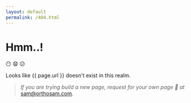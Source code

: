 ```yaml
---
layout: default
permalink: /404.html
---
```


# Hmm..!
:no_mouth: :anguished: :confused:

Looks like {{ page.url }} doesn't exist in this realm.


>_If you are trying build a new page, request for your own page	 :e-mail: at_ [sam@orthosam.com](mailto:sam@orthosam.com).

<!--
## Posts
<ul>
  {% for post in site.posts %}
    <li>
      <a href="{{ post.url }}">{{ post.title }}</a>
      {{ post.excerpt }}
    </li>
  {% endfor %}
</ul>
-->
